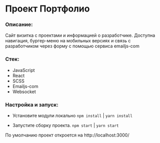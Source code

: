# Проект Портфолио

### Описание:

Сайт визитка с проектами и информацией о разработчике. Доступна навигация, бургер-меню на мобильных версиях и связь с разработчиком через форму с помощью сервиса emailjs-com

### Стек:

- JavaScript
- React
- SCSS
- Emailjs-com
- Websocket

### Настройка и запуск:

 - Установите модули локально
`npm install` | `yarn install`

 - Запустите сборку проекта. `npm start` | `yarn start`

По умолчанию проект откроется на http://localhost:3000/

